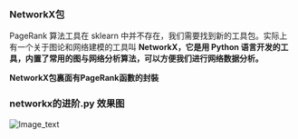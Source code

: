 ### NetworkX包
PageRank 算法工具在 sklearn 中并不存在，我们需要找到新的工具包。实际上有一个关于图论和网络建模的工具叫 __NetworkX，它是用 Python 语言开发的工具，内置了常用的图与网络分析算法，可以方便我们进行网络数据分析。__

__NetworkX包裏面有PageRank函數的封裝__


### networkx的进阶.py 效果图

![Image_text](https://raw.githubusercontent.com/OneStepAndTwoSteps/Data_Analysis/master/static/PageRank%E7%AE%97%E6%B3%95/8.png)
